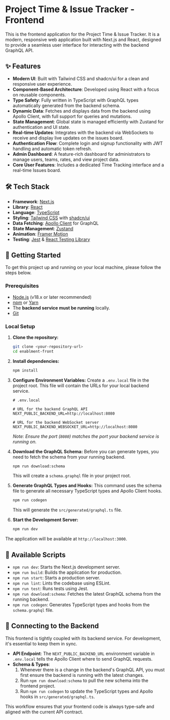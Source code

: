 # Project Time & Issue Tracker - Frontend

This is the frontend application for the Project Time & Issue Tracker. It is a modern, responsive web application built with Next.js and React, designed to provide a seamless user interface for interacting with the backend GraphQL API.

## ✨ Features

-   **Modern UI**: Built with Tailwind CSS and shadcn/ui for a clean and responsive user experience.
-   **Component-Based Architecture**: Developed using React with a focus on reusable components.
-   **Type Safety**: Fully written in TypeScript with GraphQL types automatically generated from the backend schema.
-   **Dynamic Data**: Fetches and displays data from the backend using Apollo Client, with full support for queries and mutations.
-   **State Management**: Global state is managed efficiently with Zustand for authentication and UI state.
-   **Real-time Updates**: Integrates with the backend via WebSockets to receive and display live updates on the issues board.
-   **Authentication Flow**: Complete login and signup functionality with JWT handling and automatic token refresh.
-   **Admin Dashboard**: A feature-rich dashboard for administrators to manage users, teams, rates, and view project data.
-   **Core User Features**: Includes a dedicated Time Tracking interface and a real-time Issues board.

## 🛠️ Tech Stack

-   **Framework**: [Next.js](https://nextjs.org/)
-   **Library**: [React](https://reactjs.org/)
-   **Language**: [TypeScript](https://www.typescriptlang.org/)
-   **Styling**: [Tailwind CSS](https://tailwindcss.com/) with [shadcn/ui](https://ui.shadcn.com/)
-   **Data Fetching**: [Apollo Client](https://www.apollographql.com/docs/react/) for GraphQL
-   **State Management**: [Zustand](https://zustand-demo.pmnd.rs/)
-   **Animation**: [Framer Motion](https://www.framer.com/motion/)
-   **Testing**: [Jest](https://jestjs.io/) & [React Testing Library](https://testing-library.com/)

## 🚀 Getting Started

To get this project up and running on your local machine, please follow the steps below.

### Prerequisites

-   [Node.js](https://nodejs.org/) (v18.x or later recommended)
-   [npm](https://www.npmjs.com/) or [Yarn](https://yarnpkg.com/)
-   The **backend service must be running** locally.
-   [Git](https://git-scm.com/)

### Local Setup

1.  **Clone the repository:**
    ```bash
    git clone <your-repository-url>
    cd enablment-front
    ```

2.  **Install dependencies:**
    ```bash
    npm install
    ```

3.  **Configure Environment Variables:**
    Create a `.env.local` file in the project root. This file will contain the URLs for your local backend service.

    ```dotenv
    # .env.local

    # URL for the backend GraphQL API
    NEXT_PUBLIC_BACKEND_URL=http://localhost:8080

    # URL for the backend WebSocket server
    NEXT_PUBLIC_BACKEND_WEBSOCKET_URL=http://localhost:8080
    ```
    *Note: Ensure the port (`8080`) matches the port your backend service is running on.*

4.  **Download the GraphQL Schema:**
    Before you can generate types, you need to fetch the schema from your running backend.
    ```bash
    npm run download:schema
    ```
    This will create a `schema.graphql` file in your project root.

5.  **Generate GraphQL Types and Hooks:**
    This command uses the schema file to generate all necessary TypeScript types and Apollo Client hooks.
    ```bash
    npm run codegen
    ```
    This will generate the `src/generated/graphql.ts` file.

6.  **Start the Development Server:**
    ```bash
    npm run dev
    ```

The application will be available at `http://localhost:3000`.

## 📜 Available Scripts

-   `npm run dev`: Starts the Next.js development server.
-   `npm run build`: Builds the application for production.
-   `npm run start`: Starts a production server.
-   `npm run lint`: Lints the codebase using ESLint.
-   `npm run test`: Runs tests using Jest.
-   `npm run download:schema`: Fetches the latest GraphQL schema from the running backend.
-   `npm run codegen`: Generates TypeScript types and hooks from the `schema.graphql` file.

## 🔗 Connecting to the Backend

This frontend is tightly coupled with its backend service. For development, it's essential to keep them in sync.

-   **API Endpoint**: The `NEXT_PUBLIC_BACKEND_URL` environment variable in `.env.local` tells the Apollo Client where to send GraphQL requests.
-   **Schema & Types**:
    1.  Whenever there is a change in the backend's GraphQL API, you must first ensure the backend is running with the latest changes.
    2.  Run `npm run download:schema` to pull the new schema into the frontend project.
    3.  Run `npm run codegen` to update the TypeScript types and Apollo hooks in `src/generated/graphql.ts`.

This workflow ensures that your frontend code is always type-safe and aligned with the current API contract.
